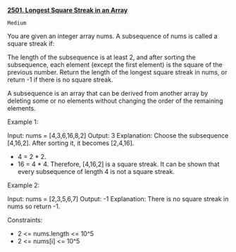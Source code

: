 [**2501. Longest Square Streak in an Array**](https://leetcode.com/problems/longest-square-streak-in-an-array/description/)

    Medium

You are given an integer array nums. A subsequence of nums is called a square streak if:

The length of the subsequence is at least 2, and
after sorting the subsequence, each element (except the first element) is the square of the previous number.
Return the length of the longest square streak in nums, or return -1 if there is no square streak.

A subsequence is an array that can be derived from another array by deleting some or no elements without changing the order of the remaining elements.



Example 1:

Input: nums = [4,3,6,16,8,2]
Output: 3
Explanation: Choose the subsequence [4,16,2]. After sorting it, it becomes [2,4,16].
- 4 = 2 * 2.
- 16 = 4 * 4.
  Therefore, [4,16,2] is a square streak.
  It can be shown that every subsequence of length 4 is not a square streak.
  
Example 2:

Input: nums = [2,3,5,6,7]
Output: -1
Explanation: There is no square streak in nums so return -1.


Constraints:

- 2 <= nums.length <= 10^5
- 2 <= nums[i] <= 10^5